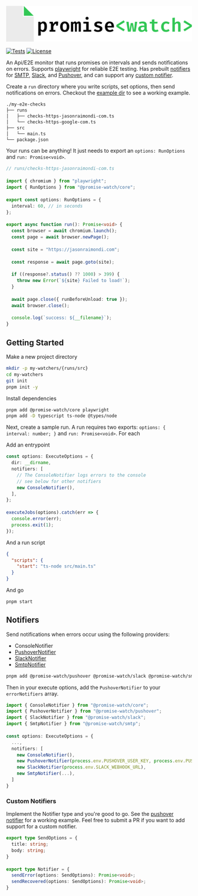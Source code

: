 ![Promise Watch Logo](./logos/promise-watch-logo-horizontal.png)

[![Tests](https://github.com/jasonraimondi/promise-watch/actions/workflows/test.yml/badge.svg)](https://github.com/jasonraimondi/promise-watch/actions/workflows/test.yml)
[![License](https://img.shields.io/github/license/jasonraimondi/promise-watch?color=#31C754)](./LICENSE.md)

An Api/E2E monitor that runs promises on intervals and sends notifications on errors. Supports [playwright](https://playwright.dev/) for reliable E2E testing. Has prebuilt [notifiers](#notifiers) for [SMTP](./packages/smtp), [Slack](./packages/slack), and [Pushover](./packages/pushover), and can support any [custom notifier](#custom-notifiers).

Create a `run` directory where you write scripts, set options, then send notifications on errors. Checkout the [example dir](./example) to see a working example.

```
./my-e2e-checks
├── runs
│   ├── checks-https-jasonraimondi-com.ts
│   └── checks-https-google-com.ts
├── src
│   └── main.ts
└── package.json
```

Your runs can be anything! It just needs to export an `options: RunOptions` and `run: Promise<void>`.

```typescript
// runs/checks-https-jasonraimondi-com.ts

import { chromium } from "playwright";
import { RunOptions } from "@promise-watch/core";

export const options: RunOptions = {
  interval: 60, // in seconds
};

export async function run(): Promise<void> {
  const browser = await chromium.launch();
  const page = await browser.newPage();

  const site = "https://jasonraimondi.com";

  const response = await page.goto(site);

  if ((response?.status() ?? 1000) > 399) {
    throw new Error(`${site} Failed to load!`);
  }

  await page.close({ runBeforeUnload: true });
  await browser.close();

  console.log(`success: ${__filename}`);
}
```

## Getting Started

Make a new project directory

```bash
mkdir -p my-watchers/{runs/src}
cd my-watchers
git init
pnpm init -y
```

Install dependencies

```bash
pnpm add @promise-watch/core playwright
pnpm add -D typescript ts-node @types/node
```

Next, create a sample run. A run requires two exports: `options: { interval: number; }` and `run: Promise<void>`. For each 

Add an entrypoint

```typescript
const options: ExecuteOptions = {
  dir: __dirname,
  notifiers: [
    // The ConsoleNotifier logs errors to the console
    // see below for other notifiers
    new ConsoleNotifier(),
  ],
};

executeJobs(options).catch(err => {
  console.error(err);
  process.exit(1);
});
```

And a run script

```json
{
  "scripts": {
    "start": "ts-node src/main.ts"
  }
}
```

And go

```bash
pnpm start
```

## Notifiers

Send notifications when errors occur using the following providers:

* ConsoleNotifier
* [PushoverNotifier](./packages/pushover)
* [SlackNotifier](./packages/slack)
* [SmtpNotifier](./packages/smtp)

```bash
pnpm add @promise-watch/pushover @promise-watch/slack @promise-watch/smtp
```

Then in your execute options, add the `PushoverNotifier` to your `errorNotifiers` array.

```typescript
import { ConsoleNotifier } from "@promise-watch/core";
import { PushoverNotifier } from "@promise-watch/pushover";
import { SlackNotifier } from "@promise-watch/slack";
import { SmtpNotifier } from "@promise-watch/smtp";

const options: ExecuteOptions = {
  ...,
  notifiers: [
    new ConsoleNotifier(),
    new PushoverNotifier(process.env.PUSHOVER_USER_KEY, process.env.PUSHOVER_API_KEY),
    new SlackNotifier(process.env.SLACK_WEBHOOK_URL),
    new SmtpNotifier(...),
  ]
}
```

### Custom Notifiers

Implement the Notifier type and you're good to go. See the [pushover notifier](./packages/pushover/src/main.ts) for a working example. Feel free to submit a PR if you want to add support for a custom notifier.

```typescript
export type SendOptions = {
  title: string;
  body: string;
}

export type Notifier = {
  sendError(options: SendOptions): Promise<void>;
  sendRecovered(options: SendOptions): Promise<void>;
}
```
